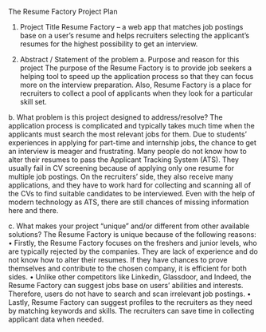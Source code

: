 The Resume Factory Project Plan

1. Project Title
Resume Factory – a web app that matches job postings base on a user’s resume and helps recruiters selecting the applicant’s resumes for the highest possibility to get an interview.

2. Abstract / Statement of the problem
a. Purpose and reason for this project
The purpose of the Resume Factory is to provide job seekers a helping tool to speed up the application process so that they can focus more on the interview preparation. Also, Resume Factory is a place for recruiters to collect a pool of applicants when they look for a particular skill set.

b. What problem is this project designed to address/resolve?
The application process is complicated and typically takes much time when the applicants must search the most relevant jobs for them. Due to students’ experiences in applying for part-time and internship jobs, the chance to get an interview is meager and frustrating. Many people do not know how to alter their resumes to pass the Applicant Tracking System (ATS). They usually fail in CV screening because of applying only one resume for multiple job postings. On the recruiters’ side, they also receive many applications, and they have to work hard for collecting and scanning all of the CVs to find suitable candidates to be interviewed. Even with the help of modern technology as ATS, there are still chances of missing information here and there.

c. What makes your project “unique” and/or different from other available solutions?
The Resume Factory is unique because of the following reasons:
    • Firstly, the Resume Factory focuses on the freshers and junior levels, who are typically rejected by the companies. They are lack of experience and do not know how to alter their resumes. If they have chances to prove themselves and contribute to the chosen company, it is efficient for both sides.
    • Unlike other competitors like Linkedin, Glassdoor, and Indeed, the Resume Factory can suggest jobs base on users’ abilities and interests. Therefore, users do not have to search and scan irrelevant job postings.
    • Lastly, Resume Factory can suggest profiles to the recruiters as they need by matching keywords and skills. The recruiters can save time in collecting applicant data when needed.
